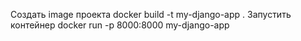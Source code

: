 Создать image проекта
docker build -t my-django-app .
Запустить контейнер
docker run -p 8000:8000 my-django-app

